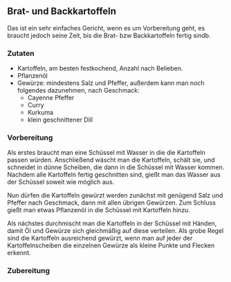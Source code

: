 ## Brat- und Backkartoffeln

Das ist ein sehr einfaches Gericht, wenn es um Vorbereitung geht, es braucht jedoch seine Zeit, bis die Brat- bzw Backkartoffeln fertig sindb.

### Zutaten

* Kartoffeln, am besten festkochend, Anzahl nach Belieben.
* Pflanzenöl
* Gewürze: mindestens Salz und Pfeffer, außerdem kann man noch folgendes dazunehmen, nach Geschmack:
  * Cayenne Pfeffer
  * Curry
  * Kurkuma
  * klein geschnittener Dill

### Vorbereitung

Als erstes braucht man eine Schüssel mit Wasser in die die Kartoffeln passen würden. Anschließend wäscht man die Kartoffeln, schält sie, und schneidet in dünne Scheiben, die
dann in die Schüssel mit Wasser kommen. Nachdem alle Kartoffeln fertig geschnitten sind, gießt man das Wasser aus der Schüssel soweit wie möglich aus.

Nun dürfen die Kartoffeln gewürzt werden zunächst mit genügend Salz und Pfeffer nach Geschmack, dann mit allen übrigen Gewürzen.
Zum Schluss gießt man etwas Pflanzenöl in die Schüssel mit Kartoffeln hinzu.

Als nächstes durchmischt man die Kartoffeln in der Schüssel mit Händen, damit Öl und Gewürze sich gleichmäßig auf diese verteilen. Als grobe Regel sind die Kartoffeln
ausreichend gewürzt, wenn man auf jeder der Kartoffelnscheiben die einzelnen Gewürze als kleine Punkte und Flecken erkennt.

### Zubereitung
